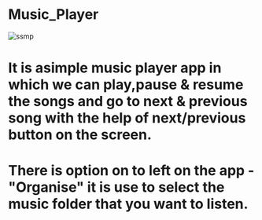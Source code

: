 # Music_Player  
![ssmp](https://github.com/yashnehra17/Music_Player/assets/84937726/2a6bbea5-9092-475d-aa16-129ad4a43fea)


# It is asimple music player app in which we can play,pause & resume the songs and go to next & previous song with the help of next/previous button on the screen.
# There is option on to left on the app -"Organise" it is use to select the music folder that you want to listen.
